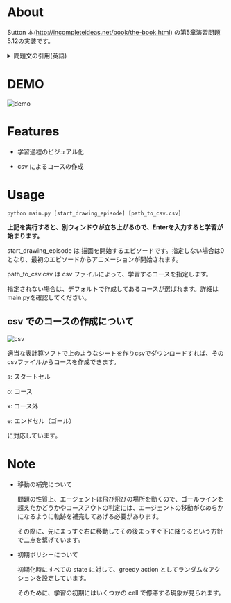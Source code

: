 # About

Sutton 本(http://incompleteideas.net/book/the-book.html) の第5章演習問題5.12の実装です。

<details>
<summary>問題文の引用(英語)</summary>
 http://incompleteideas.net/book/RLbook2020.pdf p133 より引用
<pre>
<!-- <code> -->

> Exercise 5.12: Racetrack (programming) Consider driving a race car around a turn like those shown in Figure 5.5.

 You want to go as fast as possible, but not so fast as to run o↵ the track. In our simplified racetrack, the car is at one of a discrete set of grid positions, the cells in the diagram. 
 
 The velocity is also discrete, a number of grid cells moved horizontally and vertically per time step. 
 
 The actions are increments to the velocity components. Each may be changed by +1, 1, or 0 in each step, for a total of nine (3 x 3) actions. 
 
 Both velocity components are restricted to be nonnegative and less than 5, and they cannot both be zero except at the starting line.

 Each episode begins in one of the randomly selected start states with both velocity components zero and ends when the car crosses the finish line.

 The rewards are 1 for each step until the car crosses the finish line. 
 
 If the car hits the track boundary, it is moved back to a random position on the starting line, both velocity components are reduced to zero, and the episode continues. 
 
 Before updating the car’s location at each time step, check to see if the projected path of the car intersects the track boundary. 
 
 If it intersects the finish line, the episode ends; if it intersects anywhere else, the car is considered to have hit the track boundary and is sent back to the starting line. 
 
 To make the task more challenging, with probability 0.1 at each time step the velocity increments are both zero, independently of the intended increments. 
 
 Apply a Monte Carlo control method to this task to compute the optimal policy from each starting state. 
 
 Exhibit several trajectories following the optimal policy (but turn the noise o↵ for these trajectories).

<!-- </code> -->
</pre>
</details>

# DEMO

![demo](https://i.imgur.com/CxGc9Fp.gif)
 

# Features
 
 - 学習過程のビジュアル化

 - csv によるコースの作成
 
# Usage
 
 ```
python main.py [start_drawing_episode] [path_to_csv.csv]
 ```

 **上記を実行すると、別ウィンドウが立ち上がるので、Enterを入力すると学習が始まります。**

start_drawing_episode は 描画を開始するエピソードです。指定しない場合は0となり、最初のエピソードからアニメーションが開始されます。

path_to_csv.csv は csv ファイルによって、学習するコースを指定します。

指定されない場合は、デフォルトで作成してあるコースが選ばれます。詳細はmain.pyを確認してください。

## csv でのコースの作成について

![csv](https://i.imgur.com/sBUNXfJ.png)

適当な表計算ソフトで上のようなシートを作りcsvでダウンロードすれば、そのcsvファイルからコースを作成できます。

s: スタートセル

o: コース

x: コース外

e: エンドセル（ゴール）

に対応しています。

# Note

- 移動の補完について

  問題の性質上、エージェントは飛び飛びの場所を動くので、ゴールラインを超えたかどうかやコースアウトの判定には、エージェントの移動がなめらかになるように軌跡を補完してあげる必要があります。

  その際に、先にまっすぐ右に移動してその後まっすぐ下に降りるという方針で二点を繋げています。
  
- 初期ポリシーについて

  初期化時にすべての state に対して、greedy action としてランダムなアクションを設定しています。

  そのために、学習の初期にはいくつかの cell で停滞する現象が見られます。


